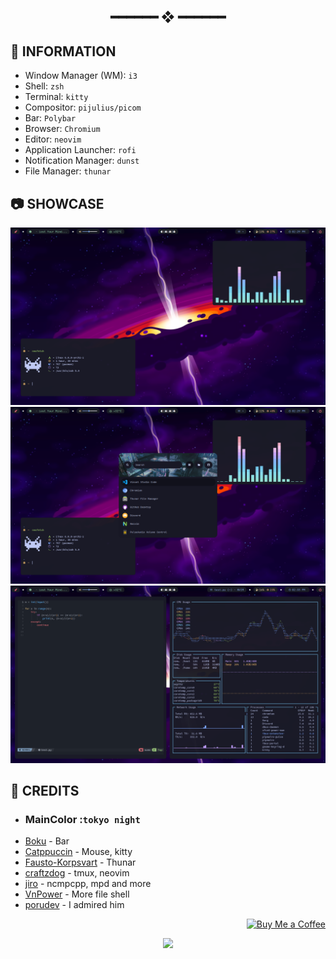 <h2 align="center"> ━━━━━━  ❖  ━━━━━━ </h2>

## 🌿 INFORMATION
- Window Manager (WM): `i3`
- Shell: `zsh` 
- Terminal: `kitty`
- Compositor: `pijulius/picom`
- Bar: `Polybar`
- Browser: `Chromium`
- Editor: `neovim`
- Application Launcher: `rofi`
- Notification Manager: `dunst`
- File Manager: `thunar`

## 📷 SHOWCASE
![Preview image](background/preview/_028.jpg)
![Preview image](background/preview/_027.jpg)
![Preview image](background/preview/_029.jpg)
 
 ## 🎉 CREDITS
 * ### MainColor :`tokyo night` 
 - [Boku](https://github.com/Spaxly/BSPWM-Config) - Bar
 - [Catppuccin](https://github.com/catppuccin) - Mouse, kitty
 - [Fausto-Korpsvart](https://github.com/Fausto-Korpsvart/Tokyo-Night-GTK-Theme) - Thunar
 - [craftzdog](https://github.com/craftzdog) - tmux, neovim
 - [jiro](https://codeberg.org/zirodev) - ncmpcpp, mpd and more
 - [VnPower](https://codeberg.org/vnpower) - More file shell
 - [porudev](https://github.com/porudev) - I admired him


<p align="right"><a href="https://www.buymeacoffee.com/SunoBB"><img src="https://img.shields.io/badge/buy_me_a_coffee%20-%23F7CA88.svg?logo=buy-me-a-coffee&logoColor=333333&style=for-the-badge" alt="Buy Me a Coffee"></a></p>

 <p align="center">
   <img src="https://raw.githubusercontent.com/catppuccin/catppuccin/dev/assets/footers/gray0_ctp_on_line.svg?sanitize=true"/>
</p> 
